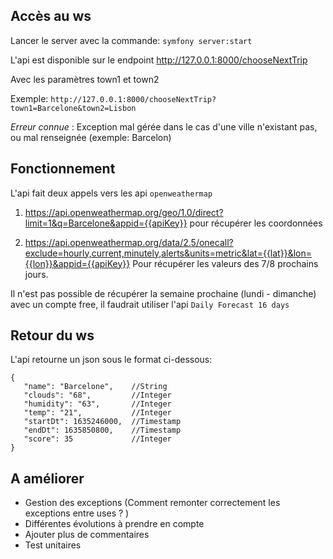 ## Accès au ws 


Lancer le server avec la commande: `symfony server:start`

L'api est disponible sur le endpoint http://127.0.0.1:8000/chooseNextTrip

Avec les paramètres town1 et town2 

Exemple: `http://127.0.0.1:8000/chooseNextTrip?town1=Barcelone&town2=Lisbon`

*Erreur connue* : Exception mal gérée dans le cas d'une ville n'existant pas, ou mal renseignée (exemple: Barcelon)

## Fonctionnement 

L'api fait deux appels vers les api `openweathermap`

1)  https://api.openweathermap.org/geo/1.0/direct?limit=1&q=Barcelone&appid={{apiKey}} pour récupérer les coordonnées 

2)  https://api.openweathermap.org/data/2.5/onecall?exclude=hourly,current,minutely,alerts&units=metric&lat={{lat}}&lon={{lon}}&appid={{apiKey}} Pour récupérer les valeurs des 7/8 prochains jours. 

Il n'est pas possible de récupérer la semaine prochaine (lundi - dimanche) avec un compte free, il faudrait utiliser l'api `Daily Forecast 16 days` 

## Retour du ws

L'api retourne un json sous le format ci-dessous:

 ```
{
    "name": "Barcelone",    //String
    "clouds": "68",         //Integer
    "humidity": "63",       //Integer
    "temp": "21",           //Integer
    "startDt": 1635246000,  //Timestamp
    "endDt": 1635850800,    //Timestamp
    "score": 35             //Integer 
}
```





## A améliorer 

- Gestion des exceptions (Comment remonter correctement les exceptions entre uses ? )
- Différentes évolutions à prendre en compte 
- Ajouter plus de commentaires 
- Test unitaires 